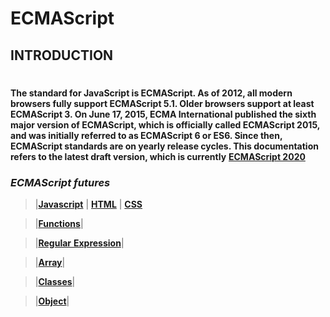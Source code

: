 # **ECMAScript**
## INTRODUCTION
#
__The standard for JavaScript is ECMAScript. As of 2012, all modern browsers fully support ECMAScript 5.1. Older browsers support at least ECMAScript 3. On June 17, 2015, ECMA International published the sixth major version of ECMAScript, which is officially called ECMAScript 2015, and was initially referred to as ECMAScript 6 or ES6. Since then, ECMAScript standards are on yearly release cycles. This documentation refers to the latest draft version, which is currently__   __[ECMAScript 2020](https://www.ecma-international.org/ecma-262/11.0)__

 ### _**ECMAScript futures**_
 >  |[**Javascript**](https://developer.mozilla.org/en-US/docs/Learn/JavaScript)       |  [**HTML**](https://developer.mozilla.org/en-US/docs/Learn/HTML) | [**CSS**](https://developer.mozilla.org/en-US/docs/Learn/CSS) 

 >  |[**Functions**](https://developer.mozilla.org/en-US/docs/Web/JavaScript/Guide/Functions)| 

 >  |[**Regular** **Expression**](https://developer.mozilla.org/en-US/docs/Web/JavaScript/Guide/Regular_Expressions)|

>  |[**Array**](https://developer.mozilla.org/en-US/docs/Web/JavaScript/Reference/Global_Objects/Array)|

>  |[**Classes**](https://developer.mozilla.org/en-US/docs/Web/JavaScript/Reference/Classes)|

> |[**Object**](https://developer.mozilla.org/en-US/docs/Web/JavaScript/Reference/Global_Objects/Object)|

> 